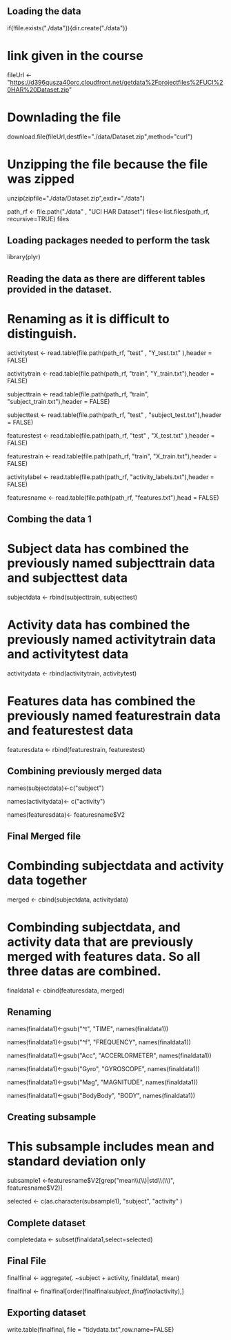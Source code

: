 ## Loading the data

if(!file.exists("./data")){dir.create("./data")}

# link given in the course
fileUrl <- "https://d396qusza40orc.cloudfront.net/getdata%2Fprojectfiles%2FUCI%20HAR%20Dataset.zip"

# Downlading the file
download.file(fileUrl,destfile="./data/Dataset.zip",method="curl")

# Unzipping the file because the file was zipped 
unzip(zipfile="./data/Dataset.zip",exdir="./data")

path_rf <- file.path("./data" , "UCI HAR Dataset")
files<-list.files(path_rf, recursive=TRUE)
files

## Loading packages needed to perform the task
library(plyr)

## Reading the data as there are different tables provided in the dataset. 

# Renaming as it is difficult to distinguish. 

activitytest  <- read.table(file.path(path_rf, "test" , "Y_test.txt" ),header = FALSE)

activitytrain <- read.table(file.path(path_rf, "train", "Y_train.txt"),header = FALSE)

subjecttrain <- read.table(file.path(path_rf, "train", "subject_train.txt"),header = FALSE)

subjecttest  <- read.table(file.path(path_rf, "test" , "subject_test.txt"),header = FALSE)

featurestest  <- read.table(file.path(path_rf, "test" , "X_test.txt" ),header = FALSE)

featurestrain <- read.table(file.path(path_rf, "train", "X_train.txt"),header = FALSE)

activitylabel <- read.table(file.path(path_rf, "activity_labels.txt"),header = FALSE)

featuresname <- read.table(file.path(path_rf, "features.txt"),head = FALSE)

## Combing the data 1 

# Subject data has combined the previously named subjecttrain data and subjecttest data

subjectdata <- rbind(subjecttrain, subjecttest)

# Activity data has combined the previously named activitytrain data and activitytest data
activitydata <- rbind(activitytrain, activitytest)

# Features data has combined the previously named featurestrain data and featurestest data
featuresdata <- rbind(featurestrain, featurestest)

## Combining previously merged data

names(subjectdata)<-c("subject")

names(activitydata)<- c("activity")

names(featuresdata)<- featuresname$V2

## Final Merged file

# Combinding subjectdata and activity data together

merged <- cbind(subjectdata, activitydata)

# Combinding subjectdata, and activity data that are previously merged with features data. So all three datas are combined. 
finaldata1 <- cbind(featuresdata, merged)

## Renaming

names(finaldata1)<-gsub("^t", "TIME", names(finaldata1))

names(finaldata1)<-gsub("^f", "FREQUENCY", names(finaldata1))

names(finaldata1)<-gsub("Acc", "ACCERLORMETER", names(finaldata1))

names(finaldata1)<-gsub("Gyro", "GYROSCOPE", names(finaldata1))

names(finaldata1)<-gsub("Mag", "MAGNITUDE", names(finaldata1))

names(finaldata1)<-gsub("BodyBody", "BODY", names(finaldata1))

## Creating subsample

# This subsample includes mean and standard deviation only

subsample1 <-featuresname$V2[grep("mean\\(\\)|std\\(\\)", featuresname$V2)]

selected <- c(as.character(subsample1), "subject", "activity" )

## Complete dataset

completedata <- subset(finaldata1,select=selected)

## Final File

finalfinal <- aggregate(. ~subject + activity, finaldata1, mean)

finalfinal <- finalfinal[order(finalfinal$subject,finalfinal$activity),]

## Exporting dataset

write.table(finalfinal, file = "tidydata.txt",row.name=FALSE)
